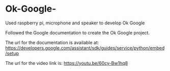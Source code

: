 # Ok-Google-
Used raspberry pi, microphone and speaker to develop Ok Google

Followed the Google documentation to create the Ok Google project. 

The url for the documentation is available at: https://developers.google.com/assistant/sdk/guides/service/python/embed/setup

The url for the video link is: https://youtu.be/60cy-Bw1hq8
